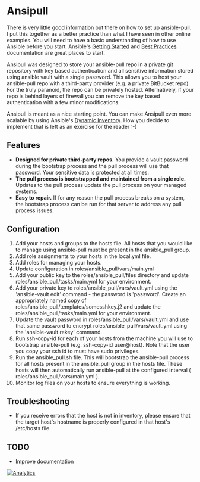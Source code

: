 # Ansipull
There is very little good information out there on how to set up ansible-pull. I put this together as a better practice than what I have seen in other online examples. You will need to have a basic understanding of how to use Ansible before you start. Ansible's [Getting Started](http://docs.ansible.com/intro_getting_started.html) and [Best Practices](http://docs.ansible.com/playbooks_best_practices.html) documentation are great places to start.

Ansipull was designed to store your ansible-pull repo in a private git repository with key based authentication and all sensitive information stored using ansible vault with a single password. This allows you to host your ansible-pull repo with a third-party provider (e.g. a private BitBucket repo). For the truly paranoid, the repo can be privately hosted. Alternatively, if your repo is behind layers of firewall you can remove the key based authentication with a few minor modifications.

Ansipull is meant as a nice starting point. You can make Ansipull even more scalable by using Ansible's [Dynamic Inventory](http://docs.ansible.com/intro_dynamic_inventory.html). How you decide to implement that is left as an exercise for the reader :-)

## Features
* **Designed for private third-party repos.** You provide a vault password during the bootstrap process and the pull process will use that password. Your sensitive data is protected at all times.
* **The pull process is bootstrapped and maintained from a single role.** Updates to the pull process update the pull process on your managed systems.
* **Easy to repair.** If for any reason the pull process breaks on a system, the bootstrap process can be run for that server to address any pull process issues.

## Configuration
1. Add your hosts and groups to the hosts file. All hosts that you would like to manage using ansible-pull must be present in the ansible_pull group.
2. Add role assignments to your hosts in the local.yml file.
3. Add roles for managing your hosts.
4. Update configuration in roles/ansible_pull/vars/main.yml
5. Add your public key to the roles/ansible_pull/files directory and update roles/ansible_pull/tasks/main.yml for your environment.
6. Add your private key to roles/ansible_pull/vars/vault.yml using the 'ansible-vault edit' command - the password is 'password'. Create an appropriately named copy of roles/ansible_pull/templates/somesshkey.j2 and update the roles/ansible_pull/tasks/main.yml for your environment.
7. Update the vault password in roles/ansible_pull/vars/vault.yml and use that same password to encrypt roles/ansible_pull/vars/vault.yml using the 'ansible-vault rekey' command.
8. Run ssh-copy-id for each of your hosts from the machine you will use to bootstrap ansible-pull (e.g. ssh-copy-id user@host). Note that the user you copy your ssh id to must have sudo privileges.
9. Run the ansible_pull.sh file. This will bootstrap the ansible-pull process for all hosts present in the ansible_pull group in the hosts file. These hosts will then automatically run ansible-pull at the configured interval ( roles/ansible_pull/vars/main.yml ).
10. Monitor log files on your hosts to ensure everything is working.

## Troubleshooting
* If you receive errors that the host is not in inventory, please ensure that the target host's hostname is properly configured in that host's /etc/hosts file.

## TODO
* Improve documentation

[![Analytics](https://ga-beacon.appspot.com/UA-60683137-1/ansipull/readme)](https://github.com/rawlink/ansipull)
